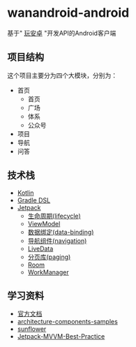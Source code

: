 # wanandroid-android
基于" [玩安卓](https://www.wanandroid.com/) "开发API的Android客户端

## 项目结构
这个项目主要分为四个大模块，分别为：
* 首页
  * 首页
  * 广场
  * 体系
  * 公众号
* 项目
* 导航
* 问答


## 技术栈
* [Kotlin](https://developer.android.google.cn/kotlin)
* [Gradle DSL](https://docs.gradle.org/current/userguide/building_java_projects.html)
* [Jetpack](https://developer.android.google.cn/jetpack)
  * [生命周期(lifecycle)](https://developer.android.google.cn/topic/libraries/architecture/lifecycle)
  * [ViewModel](https://developer.android.google.cn/topic/libraries/architecture/viewmodel)
  * [数据绑定(data-binding)](https://developer.android.google.cn/topic/libraries/data-binding)
  * [导航组件(navigation)](https://developer.android.google.cn/guide/navigation)
  * [LiveData](https://developer.android.google.cn/topic/libraries/architecture/livedata)
  * [分页库(paging)](https://developer.android.google.cn/topic/libraries/architecture/paging)
  * [Room](https://developer.android.google.cn/topic/libraries/architecture/room)
  * [WorkManager](https://developer.android.google.cn/topic/libraries/architecture/workmanager)

## 学习资料
* [官方文档](https://developer.android.google.cn/guide)
* [architecture-components-samples](https://github.com/android/architecture-components-samples)
* [sunflower](https://github.com/android/sunflower)
* [Jetpack-MVVM-Best-Practice](https://github.com/KunMinX/Jetpack-MVVM-Best-Practice)